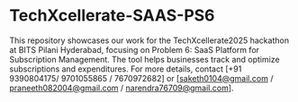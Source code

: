 # TechXcellerate-SAAS-PS6
This repository showcases our work for the TechXcellerate2025 hackathon at BITS Pilani Hyderabad, focusing on Problem 6: SaaS Platform for Subscription Management. The tool helps businesses track and optimize subscriptions and expenditures. For more details, contact [+91 9390804175/ 9701055865 / 7670972682] or [saketh0104@gmail.com / praneeth082004@gmail.com / narendra76709@gmail.com].

